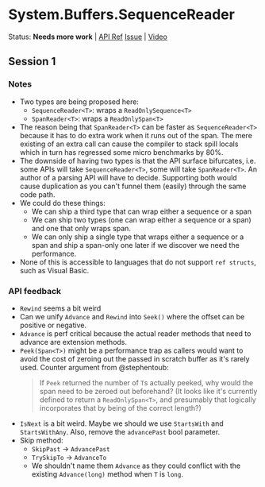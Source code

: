 # System.Buffers.SequenceReader

Status: **Needs more work** | 
[API Ref](System.Buffers.SequenceReader.md)
[Issue](https://github.com/dotnet/corefx/issues/32588) |
[Video](https://www.youtube.com/watch?v=0WN1OXKBMl8)

## Session 1

### Notes

* Two types are being proposed here:
    - `SequenceReader<T>`: wraps a `ReadOnlySequence<T>`
    - `SpanReader<T>`: wraps a `ReadOnlySpan<T>`
* The reason being that `SpanReader<T>` can be faster as `SequenceReader<T>`
  because it has to do extra work when it runs out of the span. The mere
  existing of an extra call can cause the compiler to stack spill locals which
  in turn has regressed some micro benchmarks by 80%.
* The downside of having two types is that the API surface bifurcates, i.e. some
  APIs will take `SequenceReader<T>`, some will take `SpanReader<T>`. An author
  of a parsing API will have to decide. Supporting both would cause duplication
  as you can't funnel them (easily) through the same code path.
* We could do these things:
    - We can ship a third type that can wrap either a sequence or a span
    - We can ship two types (one can wrap either a sequence or a span) and one
      that only wraps span.
    - We can only ship a single type that wraps either a sequence or a span and
      ship a span-only one later if we discover we need the performance.
* None of this is accessible to languages that do not support `ref structs`,
  such as Visual Basic.

### API feedback

* `Rewind` seems a bit weird
* Can we unify `Advance` and `Rewind` into `Seek()` where the offset can be
  positive or negative.
* `Advance` is perf critical because the actual reader methods that need to
  advance are extension methods.
* `Peek(Span<T>)` might be a performance trap as callers would want to avoid the
  cost of zeroing out the passed in scratch buffer as it's rarely used. Counter
  argument from @stephentoub:
  > If `Peek` returned the number of `T`s actually peeked, why would the span
  > need to be zeroed out beforehand? (It looks like it's currently defined to
  > return a `ReadOnlySpan<T>`, and presumably that logically incorporates that
  > by being of the correct length?)
* `IsNext` is a bit weird. Maybe we should we use `StartsWith` and
  `StartsWithAny`. Also, remove the `advancePast` bool parameter.
* Skip method:
  - `SkipPast` -> `AdvancePast`
  - `TrySkipTo` -> `AdvanceTo`
  - We shouldn't name them `Advance` as they could conflict with the existing
    `Advance(long)` method when `T` is `long`.


